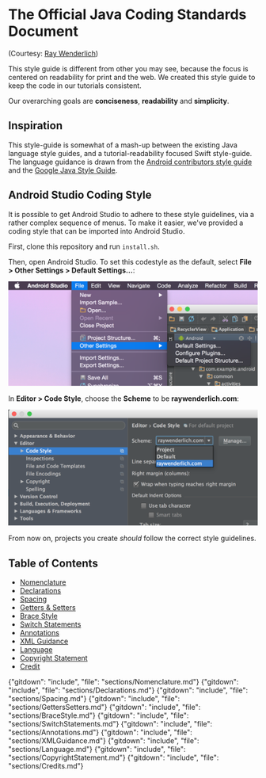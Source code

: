 # The Official Java Coding Standards Document

(Courtesy: [Ray Wenderlich](https://github.com/raywenderlich/java-style-guide))

This style guide is different from other you may see, because the focus is
centered on readability for print and the web. We created this style guide to
keep the code in our tutorials consistent.

Our overarching goals are __conciseness__, __readability__ and __simplicity__.

## Inspiration

This style-guide is somewhat of a mash-up between the existing Java language
style guides, and a tutorial-readability focused Swift style-guide. The language
guidance is drawn from the
[Android contributors style guide](https://source.android.com/source/code-style.html)
and the
[Google Java Style Guide](https://google-styleguide.googlecode.com/svn/trunk/javaguide.html).

## Android Studio Coding Style

It is possible to get Android Studio to adhere to these style guidelines, via
a rather complex sequence of menus. To make it easier, we've provided a coding
style that can be imported into Android Studio.

First, clone this repository and run `install.sh`.

Then, open Android Studio. To set this codestyle as the default, select
__File > Other Settings > Default Settings...__:

![Default Settings](resources/default_settings.png)

In __Editor > Code Style__, choose the __Scheme__ to be __raywenderlich.com__:

![Setting the Scheme](resources/setting_scheme.png)

From now on, projects you create _should_ follow the correct style guidelines.


## Table of Contents

- [Nomenclature](#nomenclature)
- [Declarations](#declarations)
- [Spacing](#spacing)
- [Getters & Setters](#getters--setters)
- [Brace Style](#brace-style)
- [Switch Statements](#switch-statements)
- [Annotations](#annotations)
- [XML Guidance](#xml-guidance)
- [Language](#language)
- [Copyright Statement](#copyright-statement)
- [Credit](#credits)

{"gitdown": "include", "file": "sections/Nomenclature.md"}
{"gitdown": "include", "file": "sections/Declarations.md"}
{"gitdown": "include", "file": "sections/Spacing.md"}
{"gitdown": "include", "file": "sections/GettersSetters.md"}
{"gitdown": "include", "file": "sections/BraceStyle.md"}
{"gitdown": "include", "file": "sections/SwitchStatements.md"}
{"gitdown": "include", "file": "sections/Annotations.md"}
{"gitdown": "include", "file": "sections/XMLGuidance.md"}
{"gitdown": "include", "file": "sections/Language.md"}
{"gitdown": "include", "file": "sections/CopyrightStatement.md"}
{"gitdown": "include", "file": "sections/Credits.md"}
